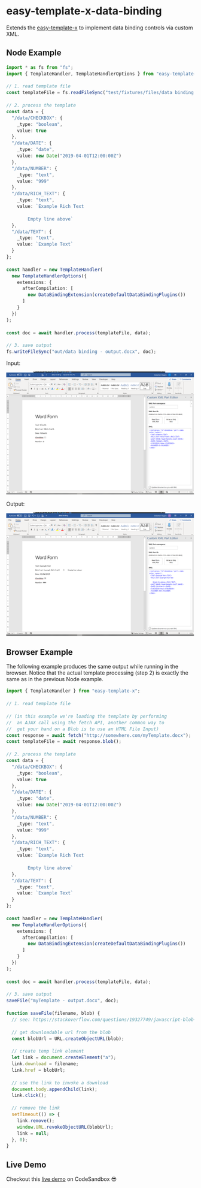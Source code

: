 # easy-template-x-data-binding

Extends the [easy-template-x](https://github.com/alonrbar/easy-template-x) to implement data binding controls via custom XML.

## Node Example

```typescript
import * as fs from "fs";
import { TemplateHandler, TemplateHandlerOptions } from "easy-template-x";

// 1. read template file
const templateFile = fs.readFileSync("test/fixtures/files/data binding.docx");

// 2. process the template
const data = {
  "/data/CHECKBOX": {
    _type: "boolean",
    value: true
  },
  "/data/DATE": {
    _type: "date",
    value: new Date("2019-04-01T12:00:00Z")
  },
  "/data/NUMBER": {
    _type: "text",
    value: "999"
  },
  "/data/RICH_TEXT": {
    _type: "text",
    value: `Example Rich Text
        
        Empty line above`
  },
  "/data/TEXT": {
    _type: "text",
    value: `Example Text`
  }
};

const handler = new TemplateHandler(
  new TemplateHandlerOptions({
    extensions: {
      afterCompilation: [
        new DataBindingExtension(createDefaultDataBindingPlugins())
      ]
    }
  })
);

const doc = await handler.process(templateFile, data);

// 3. save output
fs.writeFileSync("out/data binding - output.docx", doc);
```

Input:

![input template](./docs/assets/template-in.png?raw=true)

Output:

![output document](./docs/assets/template-out.png?raw=true)

## Browser Example

The following example produces the same output while running in the browser.
Notice that the actual template processing (step 2) is exactly the same as in the previous Node example.

```typescript
import { TemplateHandler } from "easy-template-x";

// 1. read template file

// (in this example we're loading the template by performing
//  an AJAX call using the fetch API, another common way to
//  get your hand on a Blob is to use an HTML File Input)
const response = await fetch("http://somewhere.com/myTemplate.docx");
const templateFile = await response.blob();

// 2. process the template
const data = {
  "/data/CHECKBOX": {
    _type: "boolean",
    value: true
  },
  "/data/DATE": {
    _type: "date",
    value: new Date("2019-04-01T12:00:00Z")
  },
  "/data/NUMBER": {
    _type: "text",
    value: "999"
  },
  "/data/RICH_TEXT": {
    _type: "text",
    value: `Example Rich Text
        
        Empty line above`
  },
  "/data/TEXT": {
    _type: "text",
    value: `Example Text`
  }
};

const handler = new TemplateHandler(
  new TemplateHandlerOptions({
    extensions: {
      afterCompilation: [
        new DataBindingExtension(createDefaultDataBindingPlugins())
      ]
    }
  })
);

const doc = await handler.process(templateFile, data);

// 3. save output
saveFile("myTemplate - output.docx", doc);

function saveFile(filename, blob) {
  // see: https://stackoverflow.com/questions/19327749/javascript-blob-filename-without-link

  // get downloadable url from the blob
  const blobUrl = URL.createObjectURL(blob);

  // create temp link element
  let link = document.createElement("a");
  link.download = filename;
  link.href = blobUrl;

  // use the link to invoke a download
  document.body.appendChild(link);
  link.click();

  // remove the link
  setTimeout(() => {
    link.remove();
    window.URL.revokeObjectURL(blobUrl);
    link = null;
  }, 0);
}
```

## Live Demo

Checkout this [live demo](https://codesandbox.io/s/easy-template-x-data-binding-demo-s7t07?fontsize=14&module=%2Findex.ts) on CodeSandbox 😎
